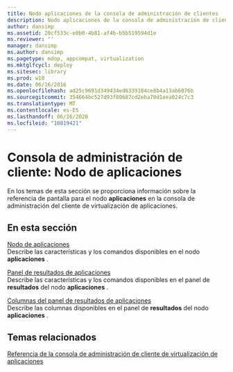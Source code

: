 ```yaml
---
title: Nodo aplicaciones de la consola de administración de clientes
description: Nodo aplicaciones de la consola de administración de clientes
author: dansimp
ms.assetid: 20cf533c-e0b0-4b81-af4b-b5b519594d1e
ms.reviewer: ''
manager: dansimp
ms.author: dansimp
ms.pagetype: mdop, appcompat, virtualization
ms.mktglfcycl: deploy
ms.sitesec: library
ms.prod: w10
ms.date: 06/16/2016
ms.openlocfilehash: ad25c9691d349434ed6339184ce8b4a13ab6076b
ms.sourcegitcommit: 354664bc527d93f80687cd2eba70d1eea024c7c3
ms.translationtype: MT
ms.contentlocale: es-ES
ms.lasthandoff: 06/26/2020
ms.locfileid: "10819421"
---
```

# Consola de administración de cliente: Nodo de aplicaciones


En los temas de esta sección se proporciona información sobre la referencia de pantalla para el nodo **aplicaciones** en la consola de administración del cliente de virtualización de aplicaciones.

## En esta sección


<a href="" id="applications-node"></a>[Nodo de aplicaciones](applications-node.md)  
Describe las características y los comandos disponibles en el nodo **aplicaciones** .

<a href="" id="applications-results-pane"></a>[Panel de resultados de aplicaciones](applications-results-pane.md)  
Describe las características y los comandos disponibles en el panel de **resultados** del nodo **aplicaciones** .

<a href="" id="applications-results-pane-columns"></a>[Columnas del panel de resultados de aplicaciones](applications-results-pane-columns.md)  
Describe las columnas disponibles en el panel de **resultados** del nodo **aplicaciones** .

## Temas relacionados


[Referencia de la consola de administración de cliente de virtualización de aplicaciones](application-virtualization-client-management-console-reference.md)

 

 





